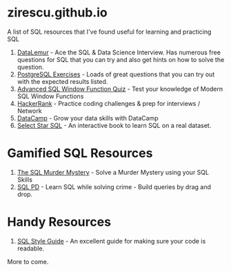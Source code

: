 # zirescu.github.io
A list of SQL resources that I've found useful for learning and practicing SQL
1. [DataLemur](https://datalemur.com/?referralCode=5fammFLt) - Ace the SQL & Data Science Interview.  Has numerous free questions for SQL that you can try and also get hints on how to solve the question. 
2. [PostgreSQL Exercises](https://pgexercises.com/) - Loads of great questions that you can try out with the expected results listed. 
3. [Advanced SQL Window Function Quiz](http://www.windowfunctions.com/) - Test your knowledge of Modern SQL Window Functions
4. [HackerRank](https://www.hackerrank.com/) - Practice coding challenges & prep for interviews / Network
5. [DataCamp](https://datacamp.com) - Grow your data skills with DataCamp
6. [Select Star SQL](https://selectstarsql.com/) - An interactive book to learn SQL on a real dataset.

# Gamified SQL Resources
1. [The SQL Murder Mystery](https://mystery.knightlab.com/) - Solve a Murder Mystery using your SQL Skills
2. [SQL PD](https://sqlpd.com/) - Learn SQL while solving crime - Build queries by drag and drop. 

# Handy Resources
1. [SQL Style Guide](https://www.sqlstyle.guide/) - An excellent guide for making sure your code is readable. 

More to come.
